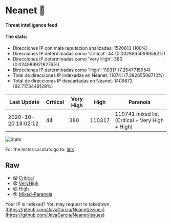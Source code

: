 # Neanet :hocho:
#### Threat intelligence feed
#### The stats:

- Direcciones IP con mala reputacion analizadas: 1520613 (100%)
- Direcciones IP determinadas como 'Critical':  44 (0.00289356989582%)
- Direcciones IP determinadas como 'Very High':  380 (0.0249899218276%)
- Direcciones IP determinadas como 'High':  110317 (7.2547715954)
- Total de direcciones IP indexadas en Neanet:  110741 (7.28265508713%)
- Total de direcciones IP descartadas en Neanet:  1409872 (92.7173449129%)

| Last Update | Critical | Very High | High | Paranoia |
| --- | --- | --- | --- | --- |
| 2020-10-20 18:02:12 | 44 | 380 | 110317 | 110741 mixed list (Critical + Very High + High)|

![Stats](https://docs.google.com/spreadsheets/d/e/2PACX-1vSnaNMIXVabIpDJjufMlzH7poXnshF3mgd8Is1g9ytUEzVsP5my4Trn8f-xkoLLQ38xpL3HtmUexLo6/pubchart?oid=501124687&format=image)

For the historical stats go to: [link](/stats.csv)
## Raw
- :scream: [Critical](https://raw.githubusercontent.com/JavaGarcia/Neanet/master/blacklists/neanet_critical.txt)
- :fearful: [VeryHigh](https://raw.githubusercontent.com/JavaGarcia/Neanet/master/blacklists/neanet_veryHigh.txtt)
- :frowning: [High](https://raw.githubusercontent.com/JavaGarcia/Neanet/master/blacklists/neanet_high.txt)
- :dizzy_face: [Mixed-Paranoia](https://raw.githubusercontent.com/JavaGarcia/Neanet/master/blacklists/neanet_all.txt)


Your IP is indexed? You may request to takedown. [https://github.com/JavaGarcia/Neanet/issues](https://github.com/JavaGarcia/Neanet/issues)













































































































































































































































































































































































































































































































































































































































































































































































































































































































































































































































































































































































































































































































































































































































































































































































































